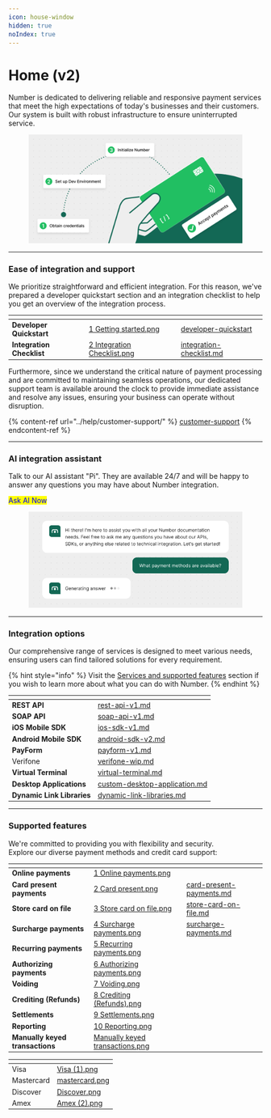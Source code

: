 ```yaml
---
icon: house-window
hidden: true
noIndex: true
---
```


# Home (v2)

Number is dedicated to delivering reliable and responsive payment services that meet the high expectations of today's businesses and their customers. Our system is built with robust infrastructure to ensure uninterrupted service.

<figure><img src="../.gitbook/assets/Hero.png" alt=""><figcaption></figcaption></figure>



***



### Ease of integration and support

We prioritize straightforward and efficient integration. For this reason, we've prepared a developer quickstart section and an integration checklist to help you get an overview of the integration process. &#x20;

<table data-card-size="large" data-view="cards"><thead><tr><th></th><th data-hidden data-card-cover data-type="files"></th><th data-hidden data-card-target data-type="content-ref"></th></tr></thead><tbody><tr><td><strong>Developer Quickstart</strong></td><td><a href="../.gitbook/assets/1 Getting started.png">1 Getting started.png</a></td><td><a href="../documentation/developer-quickstart/">developer-quickstart</a></td></tr><tr><td><strong>Integration Checklist</strong></td><td><a href="../.gitbook/assets/2 Integration Checklist.png">2 Integration Checklist.png</a></td><td><a href="../documentation/getting-started/integration-checklist.md">integration-checklist.md</a></td></tr></tbody></table>



Furthermore, since we understand the critical nature of payment processing and are committed to maintaining seamless operations, our dedicated support team is available around the clock to provide immediate assistance and resolve any issues, ensuring your business can operate without disruption.

{% content-ref url="../help/customer-support/" %}
[customer-support](../help/customer-support/)
{% endcontent-ref %}



***



### AI integration assistant

Talk to our AI assistant "Pi". They are available 24/7 and will be happy to answer any questions you may have about Number integration.

<mark style="color:blue;">Ask AI Now</mark>&#x20;

<figure><img src="../.gitbook/assets/AI Assistant.png" alt=""><figcaption></figcaption></figure>



***



### Integration options

Our comprehensive range of services is designed to meet various needs, ensuring users can find tailored solutions for every requirement.

{% hint style="info" %}
Visit the [Services and supported features](services-and-supported-features-wip.md) section if you wish to learn more about what you can do with Number.
{% endhint %}

<table data-view="cards"><thead><tr><th></th><th data-hidden data-card-target data-type="content-ref"></th></tr></thead><tbody><tr><td><strong>REST API</strong></td><td><a href="../documentation/getting-started/integration-options-v1/rest-api-v1.md">rest-api-v1.md</a></td></tr><tr><td><strong>SOAP API</strong></td><td><a href="../documentation/getting-started/integration-options-v1/soap-api-v1.md">soap-api-v1.md</a></td></tr><tr><td> <strong>iOS Mobile SDK</strong></td><td><a href="../documentation/getting-started/integration-options-v1/ios-sdk-v1.md">ios-sdk-v1.md</a></td></tr><tr><td><strong>Android Mobile SDK</strong></td><td><a href="../documentation/getting-started/integration-options-v1/android-sdk-v2.md">android-sdk-v2.md</a></td></tr><tr><td><strong>PayForm</strong></td><td><a href="../documentation/getting-started/integration-options-v1/payform-v1.md">payform-v1.md</a></td></tr><tr><td>Verifone</td><td><a href="../documentation/getting-started/integration-options-v1/verifone-wip.md">verifone-wip.md</a></td></tr><tr><td><strong>Virtual Terminal</strong></td><td><a href="../documentation/getting-started/integration-options-v1/virtual-terminal.md">virtual-terminal.md</a></td></tr><tr><td><strong>Desktop Applications</strong></td><td><a href="../documentation/getting-started/integration-options-v1/custom-desktop-application.md">custom-desktop-application.md</a></td></tr><tr><td><strong>Dynamic Link Libraries</strong></td><td><a href="../documentation/getting-started/integration-options-v1/dynamic-link-libraries.md">dynamic-link-libraries.md</a></td></tr></tbody></table>



***



### Supported features

We're committed to providing you with flexibility and security. \
Explore our diverse payment methods and credit card support:

<table data-view="cards"><thead><tr><th></th><th data-hidden data-card-cover data-type="files"></th><th data-hidden data-card-target data-type="content-ref"></th></tr></thead><tbody><tr><td><strong>Online payments</strong></td><td><a href="../.gitbook/assets/1 Online payments.png">1 Online payments.png</a></td><td></td></tr><tr><td><strong>Card present payments</strong></td><td><a href="../.gitbook/assets/2 Card present.png">2 Card present.png</a></td><td><a href="../documentation/card-present-payments.md">card-present-payments.md</a></td></tr><tr><td><strong>Store card on file</strong></td><td><a href="../.gitbook/assets/3 Store card on file.png">3 Store card on file.png</a></td><td><a href="../documentation/store-card-on-file.md">store-card-on-file.md</a></td></tr><tr><td><strong>Surcharge payments</strong></td><td><a href="../.gitbook/assets/4 Surcharge payments.png">4 Surcharge payments.png</a></td><td><a href="../documentation/surcharge-payments.md">surcharge-payments.md</a></td></tr><tr><td><strong>Recurring payments</strong></td><td><a href="../.gitbook/assets/5 Recurring payments.png">5 Recurring payments.png</a></td><td></td></tr><tr><td><strong>Authorizing payments</strong></td><td><a href="../.gitbook/assets/6 Authorizing payments.png">6 Authorizing payments.png</a></td><td></td></tr><tr><td><strong>Voiding</strong></td><td><a href="../.gitbook/assets/7 Voiding.png">7 Voiding.png</a></td><td></td></tr><tr><td><strong>Crediting (Refunds)</strong></td><td><a href="../.gitbook/assets/8 Crediting (Refunds).png">8 Crediting (Refunds).png</a></td><td></td></tr><tr><td><strong>Settlements</strong></td><td><a href="../.gitbook/assets/9 Settlements.png">9 Settlements.png</a></td><td></td></tr><tr><td><strong>Reporting</strong></td><td><a href="../.gitbook/assets/10 Reporting.png">10 Reporting.png</a></td><td></td></tr><tr><td><strong>Manually keyed transactions</strong></td><td><a href="../.gitbook/assets/Manually keyed transactions.png">Manually keyed transactions.png</a></td><td></td></tr></tbody></table>

<table data-card-size="large" data-view="cards"><thead><tr><th></th><th data-hidden data-card-cover data-type="files"></th></tr></thead><tbody><tr><td>Visa</td><td><a href="../.gitbook/assets/Visa (1).png">Visa (1).png</a></td></tr><tr><td>Mastercard</td><td><a href="../.gitbook/assets/mastercard.png">mastercard.png</a></td></tr><tr><td>Discover</td><td><a href="../.gitbook/assets/Discover.png">Discover.png</a></td></tr><tr><td>Amex</td><td><a href="../.gitbook/assets/Amex (2).png">Amex (2).png</a></td></tr></tbody></table>



